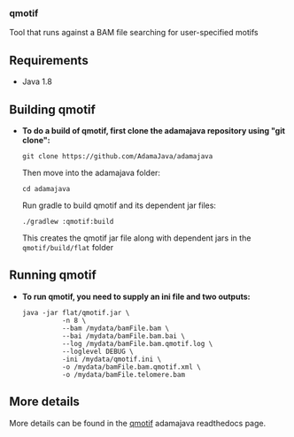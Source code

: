 ### qmotif
Tool that runs against a BAM file searching for user-specified motifs

## Requirements
* Java 1.8

## Building qmotif

* **To do a build of qmotif, first clone the adamajava repository using "git clone":**
  ```
  git clone https://github.com/AdamaJava/adamajava
  ```

  Then move into the adamajava folder:
  ```
  cd adamajava
  ```
  Run gradle to build qmotif and its dependent jar files:
  ```
  ./gradlew :qmotif:build
  ```
  This creates the qmotif jar file along with dependent jars in the `qmotif/build/flat` folder

## Running qmotif
* **To run qmotif, you need to supply an ini file and two outputs:**
  ```
  java -jar flat/qmotif.jar \
            -n 8 \
            --bam /mydata/bamFile.bam \
            --bai /mydata/bamFile.bam.bai \
            --log /mydata/bamFile.bam.qmotif.log \
            --loglevel DEBUG \
            -ini /mydata/qmotif.ini \
            -o /mydata/bamFile.bam.qmotif.xml \
            -o /mydata/bamFile.telomere.bam
  ```

## More details
More details can be found in the [qmotif](https://github.com/AdamaJava/adamajava/blob/qmotif.doc/docs/qmotif/qmotif_1_3.md)  adamajava readthedocs page.

